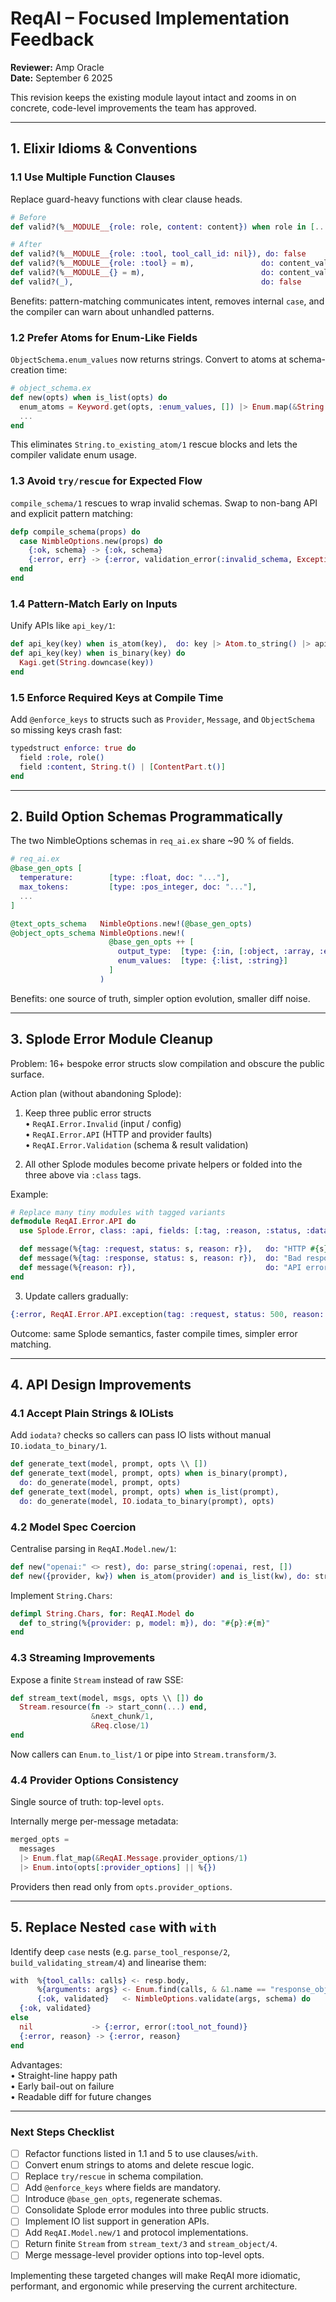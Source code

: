 # ReqAI – Focused Implementation Feedback  
**Reviewer:** Amp Oracle  
**Date:** September 6 2025  

This revision keeps the existing module layout intact and zooms in on concrete, code-level improvements the team has approved.

---

## 1. Elixir Idioms & Conventions

### 1.1 Use Multiple Function Clauses
Replace guard-heavy functions with clear clause heads.

```elixir
# Before
def valid?(%__MODULE__{role: role, content: content}) when role in [...]

# After
def valid?(%__MODULE__{role: :tool, tool_call_id: nil}), do: false
def valid?(%__MODULE__{role: :tool} = m),               do: content_valid?(m.content)
def valid?(%__MODULE__{} = m),                          do: content_valid?(m.content)
def valid?(_),                                          do: false
```

Benefits: pattern-matching communicates intent, removes internal `case`, and the compiler can warn about unhandled patterns.

### 1.2 Prefer Atoms for Enum-Like Fields
`ObjectSchema.enum_values` now returns strings. Convert to atoms at schema-creation time:

```elixir
# object_schema.ex
def new(opts) when is_list(opts) do
  enum_atoms = Keyword.get(opts, :enum_values, []) |> Enum.map(&String.to_atom/1)
  ...
end
```

This eliminates `String.to_existing_atom/1` rescue blocks and lets the compiler validate enum usage.

### 1.3 Avoid `try/rescue` for Expected Flow
`compile_schema/1` rescues to wrap invalid schemas. Swap to non-bang API and explicit pattern matching:

```elixir
defp compile_schema(props) do
  case NimbleOptions.new(props) do
    {:ok, schema} -> {:ok, schema}
    {:error, err} -> {:error, validation_error(:invalid_schema, Exception.message(err))}
  end
end
```

### 1.4 Pattern-Match Early on Inputs
Unify APIs like `api_key/1`:

```elixir
def api_key(key) when is_atom(key),  do: key |> Atom.to_string() |> api_key()
def api_key(key) when is_binary(key) do
  Kagi.get(String.downcase(key))
end
```

### 1.5 Enforce Required Keys at Compile Time
Add `@enforce_keys` to structs such as `Provider`, `Message`, and `ObjectSchema` so missing keys crash fast:

```elixir
typedstruct enforce: true do
  field :role, role()
  field :content, String.t() | [ContentPart.t()]
end
```

---

## 2. Build Option Schemas Programmatically

The two NimbleOptions schemas in `req_ai.ex` share ~90 % of fields.

```elixir
# req_ai.ex
@base_gen_opts [
  temperature:        [type: :float, doc: "..."],
  max_tokens:         [type: :pos_integer, doc: "..."],
  ...
]

@text_opts_schema   NimbleOptions.new!(@base_gen_opts)
@object_opts_schema NimbleOptions.new!(
                      @base_gen_opts ++ [
                        output_type:  [type: {:in, [:object, :array, :enum, :no_schema]}, default: :object],
                        enum_values:  [type: {:list, :string}]
                      ]
                    )
```

Benefits: one source of truth, simpler option evolution, smaller diff noise.

---

## 3. Splode Error Module Cleanup

Problem: 16+ bespoke error structs slow compilation and obscure the public surface.

Action plan (without abandoning Splode):

1. Keep three public error structs  
   • `ReqAI.Error.Invalid` (input / config)  
   • `ReqAI.Error.API`      (HTTP and provider faults)  
   • `ReqAI.Error.Validation` (schema & result validation)  

2. All other Splode modules become private helpers or folded into the three above via `:class` tags.

Example:

```elixir
# Replace many tiny modules with tagged variants
defmodule ReqAI.Error.API do
  use Splode.Error, class: :api, fields: [:tag, :reason, :status, :data]

  def message(%{tag: :request, status: s, reason: r}),   do: "HTTP #{s}: #{r}"
  def message(%{tag: :response, status: s, reason: r}),  do: "Bad response #{s}: #{r}"
  def message(%{reason: r}),                             do: "API error: #{r}"
end
```

3. Update callers gradually:

```elixir
{:error, ReqAI.Error.API.exception(tag: :request, status: 500, reason: "Timeout")}
```

Outcome: same Splode semantics, faster compile times, simpler error matching.

---

## 4. API Design Improvements

### 4.1 Accept Plain Strings & IOLists
Add `iodata?` checks so callers can pass IO lists without manual `IO.iodata_to_binary/1`.

```elixir
def generate_text(model, prompt, opts \\ [])
def generate_text(model, prompt, opts) when is_binary(prompt),
  do: do_generate(model, prompt, opts)
def generate_text(model, prompt, opts) when is_list(prompt),
  do: do_generate(model, IO.iodata_to_binary(prompt), opts)
```

### 4.2 Model Spec Coercion
Centralise parsing in `ReqAI.Model.new/1`:

```elixir
def new("openai:" <> rest), do: parse_string(:openai, rest, [])
def new({provider, kw}) when is_atom(provider) and is_list(kw), do: struct(__MODULE__, kw ++ [provider: provider])
```

Implement `String.Chars`:

```elixir
defimpl String.Chars, for: ReqAI.Model do
  def to_string(%{provider: p, model: m}), do: "#{p}:#{m}"
end
```

### 4.3 Streaming Improvements
Expose a finite `Stream` instead of raw SSE:

```elixir
def stream_text(model, msgs, opts \\ []) do
  Stream.resource(fn -> start_conn(...) end,
                  &next_chunk/1,
                  &Req.close/1)
end
```

Now callers can `Enum.to_list/1` or pipe into `Stream.transform/3`.

### 4.4 Provider Options Consistency
Single source of truth: top-level `opts`.

Internally merge per-message metadata:

```elixir
merged_opts =
  messages
  |> Enum.flat_map(&ReqAI.Message.provider_options/1)
  |> Enum.into(opts[:provider_options] || %{})
```

Providers then read only from `opts.provider_options`.

---

## 5. Replace Nested `case` with `with`

Identify deep `case` nests (e.g. `parse_tool_response/2`, `build_validating_stream/4`) and linearise them:

```elixir
with  %{tool_calls: calls} <- resp.body,
      %{arguments: args} <- Enum.find(calls, & &1.name == "response_object"),
      {:ok, validated}   <- NimbleOptions.validate(args, schema) do
  {:ok, validated}
else
  nil             -> {:error, error(:tool_not_found)}
  {:error, reason} -> {:error, reason}
end
```

Advantages:  
• Straight-line happy path  
• Early bail-out on failure  
• Readable diff for future changes

---

### Next Steps Checklist
- [ ] Refactor functions listed in 1.1 and 5 to use clauses/`with`.
- [ ] Convert enum strings to atoms and delete rescue logic.
- [ ] Replace `try/rescue` in schema compilation.
- [ ] Add `@enforce_keys` where fields are mandatory.
- [ ] Introduce `@base_gen_opts`, regenerate schemas.
- [ ] Consolidate Splode error modules into three public structs.
- [ ] Implement IO list support in generation APIs.
- [ ] Add `ReqAI.Model.new/1` and protocol implementations.
- [ ] Return finite `Stream` from `stream_text/3` and `stream_object/4`.
- [ ] Merge message-level provider options into top-level opts.

Implementing these targeted changes will make ReqAI more idiomatic, performant, and ergonomic while preserving the current architecture.
